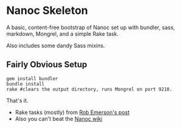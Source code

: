 # Nanoc Skeleton

A basic, content-free bootstrap of Nanoc set up with bundler, sass, markdown, Mongrel, and a simple Rake task.

Also includes some dandy Sass mixins.

## Fairly Obvious Setup

    gem install bundler
    bundle install
    rake #clears the output directory, runs Mongrel on port 9210.

That's it.

- Rake tasks (mostly) from [Rob Emerson's post](http://www.remerson.plus.com/articles/nanoc-rake/)
- Also you can't beat the [Nanoc wiki](http://projects.stoneship.org/trac/nanoc/wiki)
